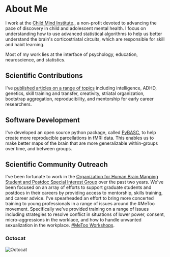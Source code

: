 # About Me

I work at the [Child Mind Institute](https://childmind.org/center/center-developing-brain/)., a non-profit devoted to advancing the pace of discovery in child and adolescent mental health. I focus on understanding how to use advanced statistical algorithms to help us better understand the brain's corticostriatal circuits, which are responsible for skill and habit learning.

Most of my work lies at the interface of psychology, education, neuroscience, and statistics.

## Scientific Contributions

I've [published articles on a range of topics](https://scholar.google.com/citations?user=mGfNXcQAAAAJ&hl=en) including intelligence, ADHD, genetics, skill training and transfer, creativity, striatal organization, bootstrap aggregation, reproducibility, and mentorship for early career researchers.

## Software Development

I've developed an open source python package, called [PyBASC](https://github.com/AkiNikolaidis/PyBASC/tree/master/PyBASC), to help create more reproducible parcellations in fMRI data. This enables us to make better maps of the brain that are more generalizable within-groups over time, and between groups.

## Scientific Community Outreach

I've been fortunate to work in the [Organization for Human Brain Mapping Student and Postdoc Special Interest Group](https://ohbm-trainees.squarespace.com/) over the past two years. We've been focused on an array of efforts to support graduate students and postdocs in their careers by providing access to mentorship, skills training, and career advice. I've spearheaded an effort to bring more concerted training to young professionals in a range of issues around the #MeToo movement. Specifically we've provided training on a range of issues including strategies to resolve conflict in situations of lower power, consent, micro-aggressions in the worklace, and how to handle unwanted sexualization in the workplace. [#MeToo Workshops](https://ohbm-trainees.squarespace.com/metoo/).



### Octocat
![Octocat](https://github.githubassets.com/images/icons/emoji/octocat.png)


